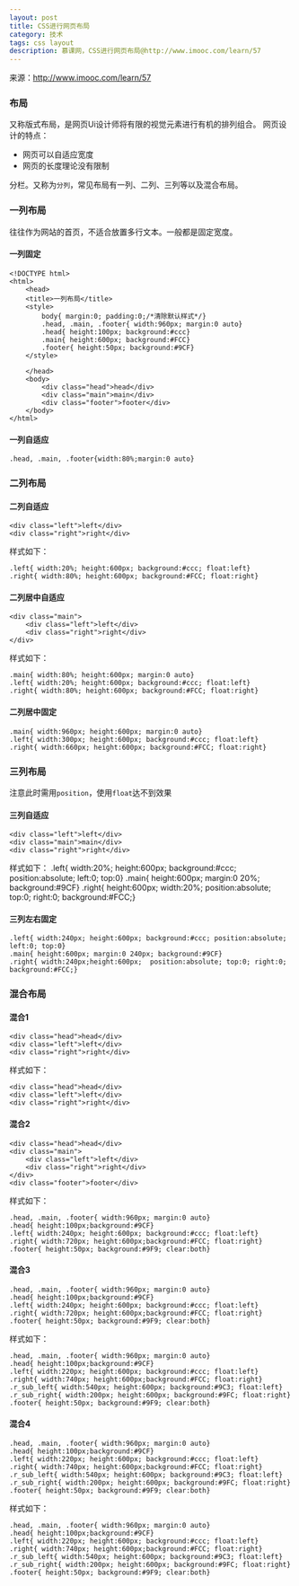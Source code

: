 ```yaml
---
layout: post
title: CSS进行网页布局
category: 技术
tags: css layout
description: 慕课网，CSS进行网页布局@http://www.imooc.com/learn/57
---
```

来源：<a href="http://www.imooc.com/learn/57">http://www.imooc.com/learn/57</a>

### 布局
又称版式布局，是网页Ui设计师将有限的视觉元素进行有机的排列组合。
网页设计的特点：
- 网页可以自适应宽度
- 网页的长度理论没有限制

分栏。又称为`分列`，常见布局有一列、二列、三列等以及混合布局。

### 一列布局
往往作为网站的首页，不适合放置多行文本。一般都是固定宽度。
#### 一列固定
	<!DOCTYPE html>
	<html>
		<head>
		<title>一列布局</title>
		<style>
			body{ margin:0; padding:0;/*清除默认样式*/}
			.head, .main, .footer{ width:960px; margin:0 auto}
			.head{ height:100px; background:#ccc}
			.main{ height:600px; background:#FCC}
			.footer{ height:50px; background:#9CF}
		</style>
	
		</head>
		<body>
			<div class="head">head</div>
			<div class="main">main</div>
			<div class="footer">footer</div>
		</body>
	</html>

#### 一列自适应
	.head, .main, .footer{width:80%;margin:0 auto}

### 二列布局
#### 二列自适应

	<div class="left">left</div>
	<div class="right">right</div>

样式如下：

	.left{ width:20%; height:600px; background:#ccc; float:left}
	.right{ width:80%; height:600px; background:#FCC; float:right}

#### 二列居中自适应
	<div class="main">
	    <div class="left">left</div>
	    <div class="right">right</div>
	</div>

样式如下：

	.main{ width:80%; height:600px; margin:0 auto}
	.left{ width:20%; height:600px; background:#ccc; float:left}
	.right{ width:80%; height:600px; background:#FCC; float:right}

#### 二列居中固定

	.main{ width:960px; height:600px; margin:0 auto}
	.left{ width:300px; height:600px; background:#ccc; float:left}
	.right{ width:660px; height:600px; background:#FCC; float:right}
### 三列布局
注意此时需用`position`，使用`float`达不到效果
#### 三列自适应
	<div class="left">left</div>
    <div class="main">main</div>
    <div class="right">right</div>
样式如下：
	.left{ width:20%; height:600px; background:#ccc; position:absolute; left:0; top:0}
	.main{ height:600px; margin:0 20%; background:#9CF}
	.right{ height:600px; width:20%; position:absolute; top:0; right:0; background:#FCC;}

#### 三列左右固定

	.left{ width:240px; height:600px; background:#ccc; position:absolute; left:0; top:0}
	.main{ height:600px; margin:0 240px; background:#9CF}
	.right{ width:240px;height:600px;  position:absolute; top:0; right:0; background:#FCC;}

### 混合布局

#### 混合1
	<div class="head">head</div>
	<div class="left">left</div>
	<div class="right">right</div>

样式如下：

	<div class="head">head</div>
	<div class="left">left</div>
	<div class="right">right</div>

#### 混合2
	<div class="head">head</div>
	<div class="main">
	    <div class="left">left</div>
	    <div class="right">right</div>
	</div>
	<div class="footer">footer</div>

样式如下：

	.head, .main, .footer{ width:960px; margin:0 auto}
	.head{ height:100px;background:#9CF}
	.left{ width:240px; height:600px; background:#ccc; float:left}
	.right{ width:720px; height:600px;background:#FCC; float:right}
	.footer{ height:50px; background:#9F9; clear:both}

#### 混合3
	.head, .main, .footer{ width:960px; margin:0 auto}
	.head{ height:100px;background:#9CF}
	.left{ width:240px; height:600px; background:#ccc; float:left}
	.right{ width:720px; height:600px;background:#FCC; float:right}
	.footer{ height:50px; background:#9F9; clear:both}

样式如下：

	.head, .main, .footer{ width:960px; margin:0 auto}
	.head{ height:100px;background:#9CF}
	.left{ width:220px; height:600px; background:#ccc; float:left}
	.right{ width:740px; height:600px;background:#FCC; float:right}
	.r_sub_left{ width:540px; height:600px; background:#9C3; float:left}
	.r_sub_right{ width:200px; height:600px; background:#9FC; float:right}
	.footer{ height:50px; background:#9F9; clear:both}

#### 混合4
	.head, .main, .footer{ width:960px; margin:0 auto}
	.head{ height:100px;background:#9CF}
	.left{ width:220px; height:600px; background:#ccc; float:left}
	.right{ width:740px; height:600px;background:#FCC; float:right}
	.r_sub_left{ width:540px; height:600px; background:#9C3; float:left}
	.r_sub_right{ width:200px; height:600px; background:#9FC; float:right}
	.footer{ height:50px; background:#9F9; clear:both}

样式如下：

	.head, .main, .footer{ width:960px; margin:0 auto}
	.head{ height:100px;background:#9CF}
	.left{ width:220px; height:600px; background:#ccc; float:left}
	.right{ width:740px; height:600px;background:#FCC; float:right}
	.r_sub_left{ width:540px; height:600px; background:#9C3; float:left}
	.r_sub_right{ width:200px; height:600px; background:#9FC; float:right}
	.footer{ height:50px; background:#9F9; clear:both}